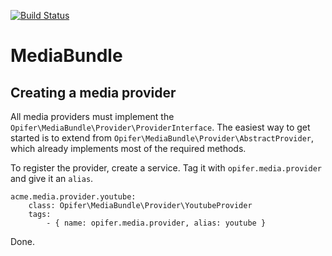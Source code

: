 [![Build Status](https://travis-ci.org/Opifer/MediaBundle.svg)](https://travis-ci.org/Opifer/MediaBundle)

MediaBundle
===========

Creating a media provider
-------------------------

All media providers must implement the `Opifer\MediaBundle\Provider\ProviderInterface`.
The easiest way to get started is to extend from `Opifer\MediaBundle\Provider\AbstractProvider`,
which already implements most of the required methods.

To register the provider, create a service. Tag it with `opifer.media.provider` and give it an `alias`.

    acme.media.provider.youtube:
        class: Opifer\MediaBundle\Provider\YoutubeProvider
        tags:
            - { name: opifer.media.provider, alias: youtube }

Done.
